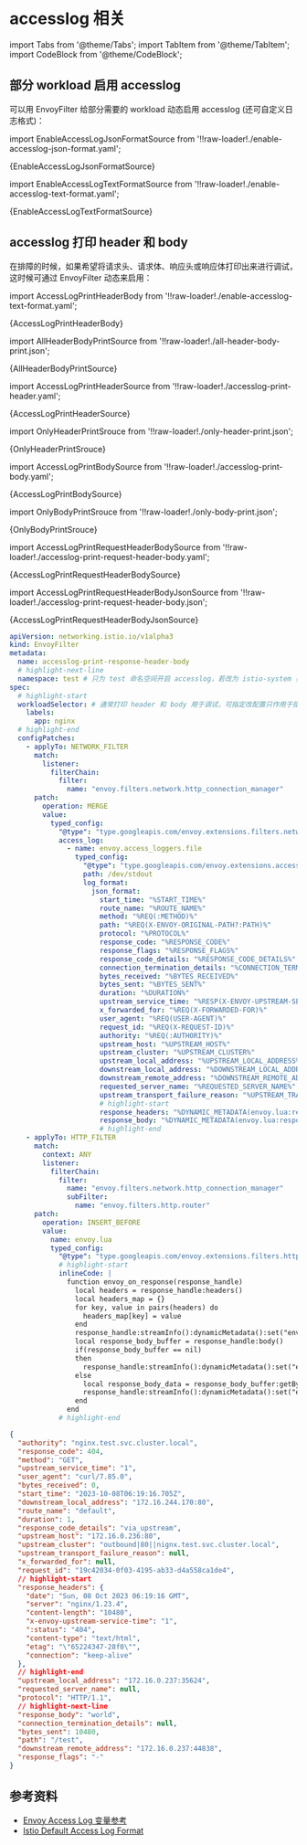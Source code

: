 # accesslog 相关

import Tabs from '@theme/Tabs';
import TabItem from '@theme/TabItem';
import CodeBlock from '@theme/CodeBlock';

## 部分 workload 启用 accesslog

可以用 EnvoyFilter 给部分需要的 workload 动态启用 accesslog (还可自定义日志格式)：

<Tabs>
<TabItem value="json" label="json 格式">

import EnableAccessLogJsonFormatSource from '!!raw-loader!./enable-accesslog-json-format.yaml';

<CodeBlock language="yaml" showLineNumbers title="enable-accesslog-json-format.yaml">
{EnableAccessLogJsonFormatSource}
</CodeBlock>

</TabItem>
<TabItem value="text" label="TEXT 格式">

import EnableAccessLogTextFormatSource from '!!raw-loader!./enable-accesslog-text-format.yaml';

<CodeBlock language="yaml" showLineNumbers title="enable-accesslog-text-format.yaml">
{EnableAccessLogTextFormatSource}
</CodeBlock>

</TabItem>

</Tabs>

## accesslog 打印 header 和 body

在排障的时候，如果希望将请求头、请求体、响应头或响应体打印出来进行调试，这时候可通过 EnvoyFilter 动态来启用：

<Tabs>
<TabItem value="all-header-body" label="打印所有 header 和 body">

<Tabs>
<TabItem value="all-header-body-yaml" label="EnvoyFilter">

import AccessLogPrintHeaderBody from '!!raw-loader!./enable-accesslog-text-format.yaml';

<CodeBlock language="yaml" showLineNumbers title="enable-accesslog-text-format.yaml">
{AccessLogPrintHeaderBody}
</CodeBlock>

</TabItem>

<TabItem value="all-header-body-print" label="打印效果">

import AllHeaderBodyPrintSource from '!!raw-loader!./all-header-body-print.json';

<CodeBlock language="json" showLineNumbers>
{AllHeaderBodyPrintSource}
</CodeBlock>
</TabItem>

</Tabs>

</TabItem>

<TabItem value="only-header" label="只打印 header">
<Tabs>
<TabItem value="only-header-yaml" label="EnvoyFilter">

import AccessLogPrintHeaderSource from '!!raw-loader!./accesslog-print-header.yaml';

<CodeBlock language="yaml" showLineNumbers title="accesslog-print-header.yaml">
{AccessLogPrintHeaderSource}
</CodeBlock>

</TabItem>

<TabItem value="only-header-print" label="打印效果">

import OnlyHeaderPrintSrouce from '!!raw-loader!./only-header-print.json';

<CodeBlock language="json" showLineNumbers>
{OnlyHeaderPrintSrouce}
</CodeBlock>

</TabItem>

</Tabs>
</TabItem>

<TabItem value="only-body" label="只打印 body">

<Tabs>
<TabItem value="only-body-yaml" label="EnvoyFilter">

import AccessLogPrintBodySource from '!!raw-loader!./accesslog-print-body.yaml';

<CodeBlock language="yaml" showLineNumbers title="accesslog-print-body.yaml">
{AccessLogPrintBodySource}
</CodeBlock>

</TabItem>

<TabItem value="only-body-print" label="打印效果">

import OnlyBodyPrintSrouce from '!!raw-loader!./only-body-print.json';

<CodeBlock language="json" showLineNumbers>
{OnlyBodyPrintSrouce}
</CodeBlock>

</TabItem>

</Tabs>

</TabItem>

<TabItem value="request" label="打印请求 header 和 body">

<Tabs>
<TabItem value="request-yaml" label="EnvoyFilter">

import AccessLogPrintRequestHeaderBodySource from '!!raw-loader!./accesslog-print-request-header-body.yaml';

<CodeBlock language="yaml" showLineNumbers title="accesslog-print-request-header-body.yaml">
{AccessLogPrintRequestHeaderBodySource}
</CodeBlock>

</TabItem>

<TabItem value="request-print" label="打印效果">

import AccessLogPrintRequestHeaderBodyJsonSource from '!!raw-loader!./accesslog-print-request-header-body.json';

<CodeBlock language="yaml" showLineNumbers>
{AccessLogPrintRequestHeaderBodyJsonSource}
</CodeBlock>

</TabItem>

</Tabs>

</TabItem>

<TabItem value="response" label="打印响应 header 和 body">

<Tabs>
<TabItem value="response-yaml" label="EnvoyFilter">

```yaml showLineNumbers title="accesslog-print-response-header-body.yaml"
apiVersion: networking.istio.io/v1alpha3
kind: EnvoyFilter
metadata:
  name: accesslog-print-response-header-body
  # highlight-next-line
  namespace: test # 只为 test 命名空间开启 accesslog，若改为 istio-system 表示作用于所有命名空间
spec:
  # highlight-start
  workloadSelector: # 通常打印 header 和 body 用于调试，可指定改配置只作用于指定 workload，避免影响其它不需要调试的 workload 的性能
    labels:
      app: nginx
  # highlight-end
  configPatches:
    - applyTo: NETWORK_FILTER
      match:
        listener:
          filterChain:
            filter:
              name: "envoy.filters.network.http_connection_manager"
      patch:
        operation: MERGE
        value:
          typed_config:
            "@type": "type.googleapis.com/envoy.extensions.filters.network.http_connection_manager.v3.HttpConnectionManager"
            access_log:
              - name: envoy.access_loggers.file
                typed_config:
                  "@type": "type.googleapis.com/envoy.extensions.access_loggers.file.v3.FileAccessLog"
                  path: /dev/stdout
                  log_format:
                    json_format:
                      start_time: "%START_TIME%"
                      route_name: "%ROUTE_NAME%"
                      method: "%REQ(:METHOD)%"
                      path: "%REQ(X-ENVOY-ORIGINAL-PATH?:PATH)%"
                      protocol: "%PROTOCOL%"
                      response_code: "%RESPONSE_CODE%"
                      response_flags: "%RESPONSE_FLAGS%"
                      response_code_details: "%RESPONSE_CODE_DETAILS%"
                      connection_termination_details: "%CONNECTION_TERMINATION_DETAILS%"
                      bytes_received: "%BYTES_RECEIVED%"
                      bytes_sent: "%BYTES_SENT%"
                      duration: "%DURATION%"
                      upstream_service_time: "%RESP(X-ENVOY-UPSTREAM-SERVICE-TIME)%"
                      x_forwarded_for: "%REQ(X-FORWARDED-FOR)%"
                      user_agent: "%REQ(USER-AGENT)%"
                      request_id: "%REQ(X-REQUEST-ID)%"
                      authority: "%REQ(:AUTHORITY)%"
                      upstream_host: "%UPSTREAM_HOST%"
                      upstream_cluster: "%UPSTREAM_CLUSTER%"
                      upstream_local_address: "%UPSTREAM_LOCAL_ADDRESS%"
                      downstream_local_address: "%DOWNSTREAM_LOCAL_ADDRESS%"
                      downstream_remote_address: "%DOWNSTREAM_REMOTE_ADDRESS%"
                      requested_server_name: "%REQUESTED_SERVER_NAME%"
                      upstream_transport_failure_reason: "%UPSTREAM_TRANSPORT_FAILURE_REASON%"
                      # highlight-start
                      response_headers: "%DYNAMIC_METADATA(envoy.lua:response_headers)%"
                      response_body: "%DYNAMIC_METADATA(envoy.lua:response_body)%"
                      # highlight-end
    - applyTo: HTTP_FILTER
      match:
        context: ANY
        listener:
          filterChain:
            filter:
              name: "envoy.filters.network.http_connection_manager"
              subFilter:
                name: "envoy.filters.http.router"
      patch:
        operation: INSERT_BEFORE
        value:
          name: envoy.lua
          typed_config:
            "@type": "type.googleapis.com/envoy.extensions.filters.http.lua.v3.Lua"
            # highlight-start
            inlineCode: |
              function envoy_on_response(response_handle)
                local headers = response_handle:headers()
                local headers_map = {}
                for key, value in pairs(headers) do
                  headers_map[key] = value
                end
                response_handle:streamInfo():dynamicMetadata():set("envoy.lua","response_headers", headers_map)
                local response_body_buffer = response_handle:body()
                if(response_body_buffer == nil)
                then
                  response_handle:streamInfo():dynamicMetadata():set("envoy.lua", "response_body", "-")
                else
                  local response_body_data = response_body_buffer:getBytes(0, response_body_buffer:length())
                  response_handle:streamInfo():dynamicMetadata():set("envoy.lua", "response_body", response_body_data)
                end
              end
            # highlight-end
```
</TabItem>

<TabItem value="response-print" label="打印效果">

```json showLineNumbers
{
  "authority": "nginx.test.svc.cluster.local",
  "response_code": 404,
  "method": "GET",
  "upstream_service_time": "1",
  "user_agent": "curl/7.85.0",
  "bytes_received": 0,
  "start_time": "2023-10-08T06:19:16.705Z",
  "downstream_local_address": "172.16.244.170:80",
  "route_name": "default",
  "duration": 1,
  "response_code_details": "via_upstream",
  "upstream_host": "172.16.0.236:80",
  "upstream_cluster": "outbound|80||nignx.test.svc.cluster.local",
  "upstream_transport_failure_reason": null,
  "x_forwarded_for": null,
  "request_id": "19c42034-0f03-4195-ab33-d4a558ca1de4",
  // highlight-start
  "response_headers": {
    "date": "Sun, 08 Oct 2023 06:19:16 GMT",
    "server": "nginx/1.23.4",
    "content-length": "10480",
    "x-envoy-upstream-service-time": "1",
    ":status": "404",
    "content-type": "text/html",
    "etag": "\"65224347-28f0\"",
    "connection": "keep-alive"
  },
  // highlight-end
  "upstream_local_address": "172.16.0.237:35624",
  "requested_server_name": null,
  "protocol": "HTTP/1.1",
  // highlight-next-line
  "response_body": "world",
  "connection_termination_details": null,
  "bytes_sent": 10480,
  "path": "/test",
  "downstream_remote_address": "172.16.0.237:44838",
  "response_flags": "-"
}
```
</TabItem>

</Tabs>

</TabItem>

</Tabs>

## 参考资料

* [Envoy Access Log 变量参考](https://www.envoyproxy.io/docs/envoy/latest/configuration/observability/access_log/usage#command-operators)
* [Istio Default Access Log Format](https://istio.io/latest/docs/tasks/observability/logs/access-log/#default-access-log-format)
